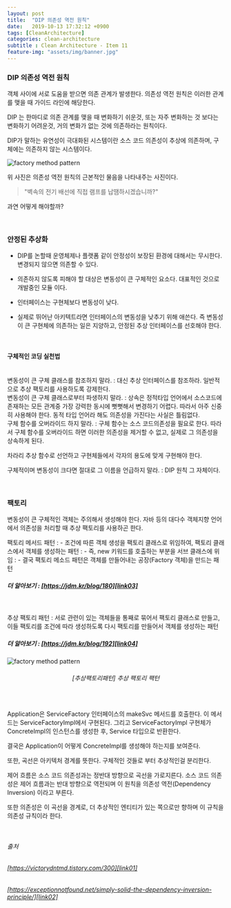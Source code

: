 ```yaml
---
layout: post
title:  "DIP 의존성 역전 원칙"
date:   2019-10-13 17:32:12 +0900
tags: [CleanArchitecture]
categories: clean-architecture
subtitle : Clean Architecture - Item 11
feature-img: "assets/img/banner.jpg"
---
```


### DIP 의존성 역전 원칙
객체 사이에 서로 도움을 받으면 의존 관계가 발생한다. 의존성 역전 원칙은 이러한 관계를 맺을 때 가이드 라인에 해당한다.

DIP 는 한마디로 의존 관계를 맺을 때 변화하기 쉬운것, 또는 자주 변화하는 것 보다는 변화하기 어려운것, 거의 변화가 없는 것에 의존하라는 원칙이다.

DIP가 말하는 유연성이 극대화된 시스템이란 소스 코드 의존성이 추상에 의존하며, 구체에는 의존하지 않는 시스템이다.

![factory method pattern](/assets/images/post/191012/(17).jpg) 

위 사진은 의존성 역전 원칙의 근본적인 물음을 나타내주는 사진이다. 
> "벽속의 전기 배선에 직접 램프를 납땜하시겠습니까?" 

과연 어떻게 해야할까?

<br>

<!-- more -->

### 안정된 추상화 

- DIP를 논할때 운영체제나 플랫폼 같이 안정성이 보장된 환경에 대해서는 무시한다. 변경되지 않으면 의존할 수 있다.

- 의존하지 않도록 피해야 할 대상은 변동성이 큰 구체적인 요소다. 대표적인 것으로 개발중인 모듈 이다.

- 인터페이스는 구현체보다 변동성이 낮다. 

- 실제로 뛰어난 아키텍트라면 인터페이스의 변동성을 낮추기 위해 애쓴다. 즉 변동성이 큰 구현체에 의존하는 일은 지양하고, 안정된 추상 인터페이스를 선호해야 한다. 

<br>

#### 구체적인 코딩 실천법
<br>
변동성이 큰 구체 클래스를 참조하지 말라.
: 대신 추상 인터페이스를 참조하라. 일반적으로 추상 팩토리를 사용하도록 강제한다.

<br>
변동성이 큰 구체 클래스로부터 파생하지 말라.
: 상속은 정적타입 언어에서 소스코드에 존재하는 모든 관계중 가장 강력한 동시에 뻣뻣해서 변경하기 어렵다. 따라서 아주 신중히 사용해야 한다. 동적 타입 언어라 해도 의존성을 가진다는 사실은 틀림없다.

<br>
구체 함수를 오버라이드 하지 말라.
: 구체 함수는 소스 코드의존성을 필요로 한다. 따라서 구체 함수를 오버라이드 하면 이러한 의존성을 제거할 수 없고, 실제로 그 의존성을 상속하게 된다. 

차라리 추상 함수로 선언하고 구현체들에서 각자의 용도에 맞게 구현해야 한다.

구체적이며 변동성이 크다면 절대로 그 이름을 언급하지 말라.
: DIP 원칙 그 자체이다.

<br>

### 팩토리 
변동성이 큰 구체적인 객체는 주의해서 생성해야 한다. 자바 등의 대다수 객체지향 언어에서 의존성을 처리할 때 추상 팩토리를 사용하곤 한다.

팩토리 메서드 패턴 
: - 조건에 따른 객체 생성을 팩토리 클래스로 위임하여, 팩토리 클래스에서 객체를 생성하는 패턴
: - 즉, new 키워드를 호출하는 부분을 서브 클래스에 위임
: - 결국 팩토리 메소드 패턴은 객체를 만들어내는 공장(Factory 객체)을 만드는 패턴

##### 더 알아보기 : [https://jdm.kr/blog/180][link03] <br/>
[link03]: https://jdm.kr/blog/180

<br>

추상 팩토리 패턴
: 서로 관련이 있는 객체들을 통째로 묶어서 팩토리 클래스로 만들고, 이들 팩토리를 조건에 따라 생성하도록 다시 팩토리를 만들어서 객체를 생성하는 패턴

##### 더 알아보기 : [https://jdm.kr/blog/192][link04] <br/>
[link04]: https://jdm.kr/blog/192


![factory method pattern](/assets/images/post/191012/(16).png) 
###### <center> [추상팩토리패턴] 추상 팩토리 팩턴 </center>

<br>

Application은 ServiceFactory 인터페이스의 makeSvc 메서드를 호출한다. 이 메서드는 ServiceFactoryImpl에서 구현된다. 그리고 ServiceFactoryImpl 구현체가 ConcreteImpl의 인스턴스를 생성한 후, Service 타입으로 반환한다.

결국은 Application이 어떻게 ConcreteImpl를 생성해야 하는지를 보여준다.

또한, 곡선은 아키텍처 경계를 뜻한다. 구체적인 것들로 부터 추상적인걸 분리한다.

제어 흐름은 소스 코드 의존성과는 정반대 방향으로 곡선을 가로지른다. 소스 코드 의존성은 제어 흐름과는 반대 방향으로 역전되며 이 원칙을 의존성 역전(Dependency Inversion) 이라고 부른다.

또한 의존성은 이 곡선을 경계로, 더 추상적인 엔티티가 있는 쪽으로만 향하며 이 규칙을 의존성 규칙이라 한다.


<br>

###### 출처 <br/>

###### [https://victorydntmd.tistory.com/300][link01] <br/>
[link01]: https://victorydntmd.tistory.com/300

###### [https://exceptionnotfound.net/simply-solid-the-dependency-inversion-principle/][link02] <br/>
[link02]: https://exceptionnotfound.net/simply-solid-the-dependency-inversion-principle/





